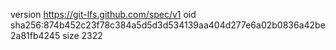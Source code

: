 version https://git-lfs.github.com/spec/v1
oid sha256:874b452c23f78c384a5d5d3d534139aa404d277e6a02b0836a42be2a81fb4245
size 2322
